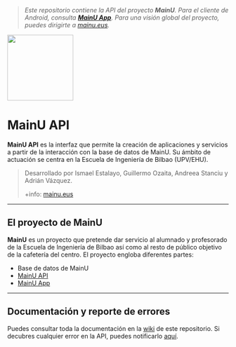 >*Este repositorio contiene la API del proyecto **MainU**. Para el cliente de Android, consulta [**MainU App**](https://github.com/mainu4u/MainuApp). Para una visión global del proyecto, puedes dirigirte a [mainu.eus](http://mainu.eus).*

<img src=https://i.imgur.com/Wc9VOaZ.png?1 width=150px/>

MainU API
===================

**MainU API** es la interfaz que permite la creación de aplicaciones y servicios a partir de la interacción con la base de datos de MainU. Su ámbito de actuación se centra en la Escuela de Ingeniería de Bilbao (UPV/EHU).

> Desarrollado por Ismael Estalayo, Guillermo Ozaita, Andreea Stanciu y Adrián Vázquez.
>
> +info: [mainu.eus](http://mainu.eus)

----------

El proyecto de MainU
-------------

**MainU** es un proyecto que pretende dar servicio al alumnado y profesorado de la Escuela de Ingeniería de Bilbao así como al resto de público objetivo de la cafetería del centro. El proyecto engloba diferentes partes:
- Base de datos de MainU
- [MainU API](https://github.com/mainu4u/MainuAPI)
- [MainU App](https://github.com/mainu4u/MainuApp)

----------

Documentación y reporte de errores
-------------

Puedes consultar toda la documentación en la [wiki](https://github.com/mainu4u/MainuAPI/wiki) de este repositorio. Si decubres cualquier error en la API, puedes notificarlo [aquí](https://github.com/mainu4u/MainuAPI/issues/).
